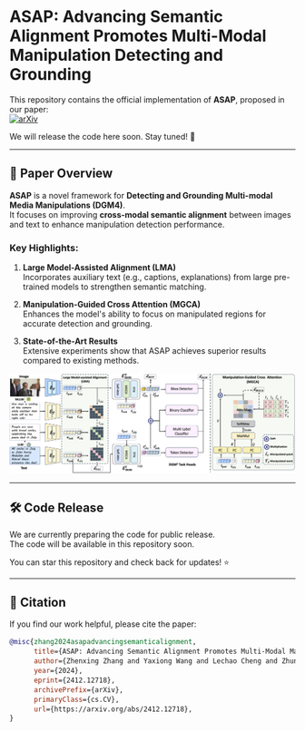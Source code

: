 # ASAP: Advancing Semantic Alignment Promotes Multi-Modal Manipulation Detecting and Grounding  

This repository contains the official implementation of **ASAP**, proposed in our paper:  
[![arXiv](https://img.shields.io/badge/arXiv-2412.12718-B31B1B.svg)](https://arxiv.org/abs/2412.12718)

We will release the code here soon. Stay tuned! 🚀  

---

## 📖 Paper Overview  

**ASAP** is a novel framework for **Detecting and Grounding Multi-modal Media Manipulations (DGM4)**.  
It focuses on improving **cross-modal semantic alignment** between images and text to enhance manipulation detection performance.  

### Key Highlights:  

1. **Large Model-Assisted Alignment (LMA)**  
   Incorporates auxiliary text (e.g., captions, explanations) from large pre-trained models to strengthen semantic matching.  

2. **Manipulation-Guided Cross Attention (MGCA)**  
   Enhances the model's ability to focus on manipulated regions for accurate detection and grounding.  

3. **State-of-the-Art Results**  
   Extensive experiments show that ASAP achieves superior results compared to existing methods. 

![ASAP Framework Overview](./examples/framework.png) 

---

## 🛠️ Code Release  

We are currently preparing the code for public release.  
The code will be available in this repository soon.  

You can star this repository and check back for updates! ⭐  

---

## 📄 Citation  

If you find our work helpful, please cite the paper:
```bibtex
@misc{zhang2024asapadvancingsemanticalignment,
      title={ASAP: Advancing Semantic Alignment Promotes Multi-Modal Manipulation Detecting and Grounding}, 
      author={Zhenxing Zhang and Yaxiong Wang and Lechao Cheng and Zhun Zhong and Dan Guo and Meng Wang},
      year={2024},
      eprint={2412.12718},
      archivePrefix={arXiv},
      primaryClass={cs.CV},
      url={https://arxiv.org/abs/2412.12718}, 
}
